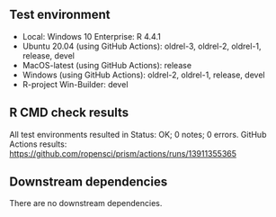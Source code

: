 ## Test environment

* Local: Windows 10 Enterprise: R 4.4.1
* Ubuntu 20.04 (using GitHub Actions): oldrel-3, oldrel-2, oldrel-1, release, devel
* MacOS-latest (using GitHub Actions): release
* Windows (using GitHub Actions): oldrel-2, oldrel-1, release, devel
* R-project Win-Builder: devel

## R CMD check results

All test environments resulted in Status: OK; 0 notes; 0 errors. GitHub Actions
results: https://github.com/ropensci/prism/actions/runs/13911355365

## Downstream dependencies

There are no downstream dependencies.
